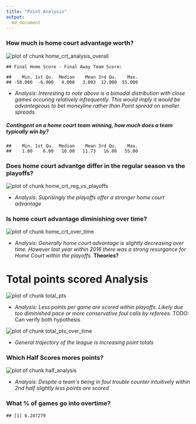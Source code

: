 ```yaml
---
title: "Point Analysis"
output:
  md_document
---
```




### How much is home court advantage worth?
![plot of chunk home_crt_analysis_overall](figure/home_crt_analysis_overall-1.png)

```
## Final Home Score - Final Away Team Score:
```

```
##    Min. 1st Qu.  Median    Mean 3rd Qu.    Max. 
## -58.000  -6.000   4.000   3.093  12.000  55.000
```
 * *Analysis: Interesting to note above is a bimodal distribution with close games occuring relatively infrequently. 
   This would imply it would be advantegeous to bet moneyline rather than Point spread on smaller spreads.*  

##### Contingent on a home court team winning, how much does a team typically win by?

```
##    Min. 1st Qu.  Median    Mean 3rd Qu.    Max. 
##    1.00    6.00   10.00   11.73   16.00   55.00
```

### Does home court advantge differ in the regular season vs the playoffs?
![plot of chunk home_crt_reg_vs_playoffs](figure/home_crt_reg_vs_playoffs-1.png)
  * *Analysis: Suprisingly the playoffs offer a stronger home court advantage*

### Is home court advantage diminishing over time? 
![plot of chunk home_crt_over_time](figure/home_crt_over_time-1.png)
  * *Analysis: Generally home court advantage is slightly decreasing over time. 
    However last year within 2016 there was a strong resurgance for Home Court within the playoffs.* **Theories?**

# Total points scored Analysis
![plot of chunk total_pts](figure/total_pts-1.png)
  * *Analysis: Less points per game are scored within playoffs. 
    Likely due too diminished pace or more conservative foul calls by referees.* TODO: Can verify both hypothesis


![plot of chunk total_pts_over_time](figure/total_pts_over_time-1.png)
  * *General trajectory of the league is increasing point totals*

### Which Half Scores mores points?
![plot of chunk half_analysis](figure/half_analysis-1.png)
  * *Analysis: Despite a team's being in foul trouble counter intuitively within 2nd half slightly less points are scored*

### What % of games go into overtime? 

```
## [1] 6.247279
```


